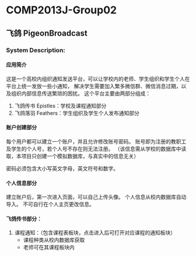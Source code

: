 # COMP2013J-Group02

## 飞鸽 PigeonBroadcast

### System Description:
#### 应用简介
这是一个高校内组织通知发送平台，可以让学校内的老师、学生组织和学生个人在平台上统一发放一些小通知，
解决学生需要加入繁多微信群、微信消息过期，以及组织内部信息传送繁琐的困扰。
这个平台主要由两部分组成：
1. 飞鸽传书 Epistles：学校及课程通知部分
2. 飞鸽落羽 Feathers：学生组织及学生个人发布通知部分

#### 账户创建部分
每个用户都可以建立一个账户，并且允许修改账号密码。
账号即为注册的教职工及学生的个人号，若个人号不存在则无法注册。
（该信息需从学校的数据库中读取，本项目只创建一个模拟数据库，与真实中的信息无关）

密码必须包含大小写英文字母，英文符号和数字。

#### 个人信息部分
建立账户后，第一次进入页面，可以自己上传头像。
个人信息从校内数据库自动导入。
不可自行在个人主页更改信息。

#### 飞鸽传书部分：
1. 课程通知：（包含课程表板块，点击进入后可打开对应课程的通知板块）
   + 课程种类从校内数据库获取
   + 老师可在其课程板块内

